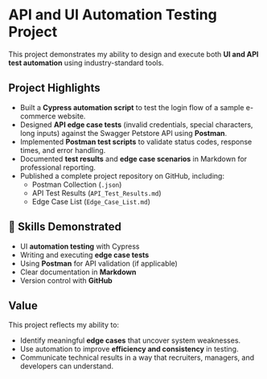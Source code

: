 # API and UI Automation Testing Project

This project demonstrates my ability to design and execute both **UI and API test automation** using industry-standard tools.

## Project Highlights
- Built a **Cypress automation script** to test the login flow of a sample e-commerce website.
- Designed **API edge case tests** (invalid credentials, special characters, long inputs) against the Swagger Petstore API using **Postman**.
- Implemented **Postman test scripts** to validate status codes, response times, and error handling.
- Documented **test results** and **edge case scenarios** in Markdown for professional reporting.
- Published a complete project repository on GitHub, including:
  -  Postman Collection (`.json`)
  -  API Test Results (`API_Test_Results.md`)
  -  Edge Case List (`Edge_Case_List.md`)

## 🔹 Skills Demonstrated
- UI **automation testing** with Cypress  
- Writing and executing **edge case tests**  
- Using **Postman** for API validation (if applicable)  
- Clear documentation in **Markdown**  
- Version control with **GitHub**


## Value
This project reflects my ability to:
- Identify meaningful **edge cases** that uncover system weaknesses.
- Use automation to improve **efficiency and consistency** in testing.
- Communicate technical results in a way that recruiters, managers, and developers can understand.

